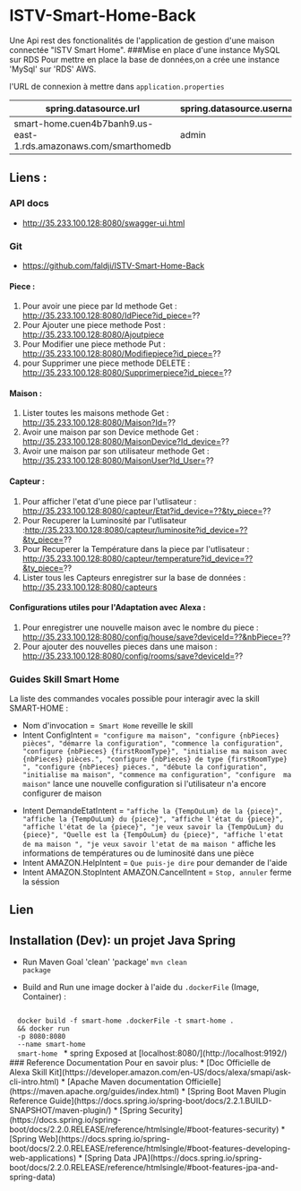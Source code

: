 # ISTV-Smart-Home-Back
Une Api rest des fonctionalités de l'application de gestion d'une maison connectée "ISTV Smart Home".
###Mise en place d'une instance MySQL sur RDS
Pour mettre en place la base de données,on a crée une instance 'MySql' sur 'RDS' AWS.

l'URL de connexion à mettre dans `application.properties` 

 spring.datasource.url   |spring.datasource.username| spring.datasource.password| Port 
------------ | ------------ | ------------ | ------------ 
smart-home.cuen4b7banh9.us-east-1.rds.amazonaws.com/smarthomedb    | admin | 123456789   | 3306

 ## Liens :
   ### API docs
   - http://35.233.100.128:8080/swagger-ui.html
   ### Git
   - https://github.com/faldji/ISTV-Smart-Home-Back

 #### Piece :
 1. Pour avoir une piece par Id methode Get : http://35.233.100.128:8080/IdPiece?id_piece=??
 2. Pour Ajouter une piece methode Post : http://35.233.100.128:8080/Ajoutpiece 
 3. Pour Modifier une piece methode Put : http://35.233.100.128:8080/Modifiepiece?id_piece=??
 4. pour Supprimer une piece methode DELETE : http://35.233.100.128:8080/Supprimerpiece?id_piece=??
  #### Maison :
  1. Lister toutes les maisons methode Get : http://35.233.100.128:8080/Maison?Id=??
  2. Avoir une maison par son Device methode Get : http://35.233.100.128:8080/MaisonDevice?Id_device=??
  3. Avoir une maison par son utilisateur methode Get : http://35.233.100.128:8080/MaisonUser?Id_User=?? 
  #### Capteur :
  1. Pour afficher l'etat d'une piece par l'utlisateur : http://35.233.100.128:8080/capteur/Etat?id_device=??&ty_piece=??
  2. Pour Recuperer la Luminosité par l'utlisateur :http://35.233.100.128:8080/capteur/luminosite?id_device=??&ty_piece=??
  3. Pour Recuperer la Température dans la piece par l'utlisateur : http://35.233.100.128:8080/capteur/temperature?id_device=??&ty_piece=??
  4. Lister tous les Capteurs enregistrer sur la base de données : http://35.233.100.128:8080/capteurs
  #### Configurations utiles pour l'Adaptation avec Alexa :
  1. Pour enregistrer une nouvelle maison avec le nombre du piece : http://35.233.100.128:8080/config/house/save?deviceId=??&nbPiece=??
  2. Pour ajouter des nouvelles pieces dans une maison : http://35.233.100.128:8080/config/rooms/save?deviceId=??
  
  ### Guides Skill Smart Home
  La liste des commandes vocales possible pour interagir avec la skill SMART-HOME :
  * Nom d'invocation =`` Smart Home`` reveille le skill
  * Intent ConfigIntent =`` "configure ma maison",
                                        "configure {nbPieces} pièces",
                                        "démarre la configuration",
                                        "commence la configuration",
                                        "configure {nbPieces} {firstRoomType}",
                                        "initialise ma maison avec {nbPieces} pièces.",
                                        "configure {nbPieces} de type {firstRoomType} ",
                                        "configure {nbPieces} pièces.",
                                        "débute la configuration",
                                        "initialise ma maison",
                                        "commence ma configuration",
                                        "configure  ma maison"`` lance une nouvelle configuration si l'utilisateur n'a 
                                        encore configurer de maison
  - Intent DemandeEtatIntent = ``"affiche la {TempOuLum} de la {piece}",
                                                         "affiche la {TempOuLum} du {piece}",
                                                         "affiche l'état du {piece}",
                                                         "affiche l'état de la {piece}",
                                                         "je veux savoir la {TempOuLum} du {piece}",
                                                         "Quelle est la {TempOuLum} du {piece}",
                                                         "affiche l'etat de ma maison ",
                                                         "je veux savoir l'etat de ma maison "``
                                                       affiche les informations de températures ou de luminosité dans une pièce 
  - Intent AMAZON.HelpIntent = `Que puis-je dire` pour demander de l'aide
  - Intent AMAZON.StopIntent AMAZON.CancelIntent = `Stop, annuler` ferme la séssion
  
  ## Lien 

  ## Installation (Dev): un projet Java Spring
  * Run Maven Goal 'clean' 'package' <code>mvn clean  package</code>
  
  * Build and Run une image docker à l'aide du <code>.dockerFile</code> (Image, Container) : 
  <code> 
  docker build -f smart-home .dockerFile -t smart-home .
  && docker run
  -p 8080:8080
  --name smart-home
  smart-home </code>
  * spring Exposed at [localhost:8080/](http://localhost:9192/)
  ### Reference Documentation
  Pour en savoir plus:
  * [Doc Officielle de Alexa Skill Kit](https://developer.amazon.com/en-US/docs/alexa/smapi/ask-cli-intro.html)
  * [Apache Maven documentation Officielle](https://maven.apache.org/guides/index.html)
  * [Spring Boot Maven Plugin Reference Guide](https://docs.spring.io/spring-boot/docs/2.2.1.BUILD-SNAPSHOT/maven-plugin/)
  * [Spring Security](https://docs.spring.io/spring-boot/docs/2.2.0.RELEASE/reference/htmlsingle/#boot-features-security)
  * [Spring Web](https://docs.spring.io/spring-boot/docs/2.2.0.RELEASE/reference/htmlsingle/#boot-features-developing-web-applications)
  * [Spring Data JPA](https://docs.spring.io/spring-boot/docs/2.2.0.RELEASE/reference/htmlsingle/#boot-features-jpa-and-spring-data)

  
   

